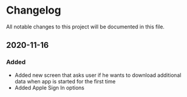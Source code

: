 # Changelog

All notable changes to this project will be documented in this file.

## 2020-11-16

### Added

- Added new screen that asks user if he wants to download additional data when app is started for the first time
- Added Apple Sign In options

<!-- ### Changed -->
